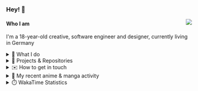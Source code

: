 ### Hey! 👋

[<img src="https://lanyard-profile-readme.vercel.app/api/228965621478588416" align="right">](https://discord.com/users/228965621478588416)

#### Who I am

I'm a 18-year-old creative, software engineer and designer, currently living in Germany

<details>
  <summary>💼 What I do</summary>

I currently am working on starting a publishing and management company for creatives.
I also am creative lead, community manager, and web developer at the Minecraft Server [Xenyria](https://xenyria.net) and the team behind it, [Pixelground Labs](https://pixelgroundlabs.com).
</details>

<details>
  <summary>📁 Projects & Repositories</summary>

<table>
    <thead>
        <tr>
            <th colspan=2>Svelte Libraries</th>
        </tr>
    </thead>
    <tbody>
        <tr>
            <td><a href="https://github.com/pixelgroundlabs/svelte-skinview3d">pixelgroundlabs/svelte-skinview3d</a></td>
            <td>A svelte component for rendering Minecraft SKins in 3D based on <a href="https://github.com/bs-community/skinview3d">skinview3d</a></td>
        </tr>
    </tbody>
    <thead>
        <tr>
            <th colspan=2>Minecraft Mods</th>
        </tr>
    </thead>
    <tbody>
        <tr>
            <td><a href="https://github.com/XenyriaNET/xeem">Xenyria Experience Enhancement Mod</a></td>
            <td>A client-side Minecraft Mod aiming to improve the experience on the Xenyria Minecraft Server</td>
        </tr>
    </tbody>
    <thead>
        <tr>
            <th colspan=2>Old Stuff</th>
        </tr>
    </thead>
    <tbody>
        <tr>
            <td><a href="https://github.com/OfficialCRUGG/lwstatus">lwstatus</a></td>
            <td>Lightweight webserver exposing various system metrics as a JSON endpoint and frontend</td>
        </tr>
        <tr>
            <td><a href="https://github.com/OfficialCRUGG/cfddns">cfddns / cloudflare-dyndns</a></td>
            <td>Simple application to run in the background that regularly checks for IP address changes and updates specific Cloudflare DNS Records accordingly. <s><i>Not sure how this still works...</i></s></td>
        </tr>
    </tbody>
</table>

</details>

<details>
  <summary>✉️ How to get in touch</summary>
  
> Sorted by how quickly you can expect a reply
- [Hit me up on Discord](https://discord.com/users/228965621478588416)
- [Hit me up on Twitter](https://twitter.com/cruggdev)
- [Send me a mail](mailto:me@crg.sh)
</details>


<details>
  <summary>🌸 My recent anime & manga activity</summary>
  
<!-- ANILIST_ACTIVITY:start -->

-   📺 Plans to watch [A Sign of Affection](https://anilist.co/anime/166794) (20:15, 29 May 2024)
-   📺 Watched episode 1 of [The Dangers in My Heart](https://anilist.co/anime/153152) (23:36, 28 May 2024)
-   📺 Plans to watch [The Dangers in My Heart](https://anilist.co/anime/153152) (20:05, 27 May 2024)
-   📺 Plans to watch [The Melancholy of Haruhi Suzumiya (2009)](https://anilist.co/anime/4382) (17:54, 22 May 2024)
-   📺 Plans to watch [SHY](https://anilist.co/anime/155389) (14:04, 20 May 2024)

<!-- ANILIST_ACTIVITY:end -->
</details>

<details>
  <summary>⏱️ WakaTime Statistics</summary>

<!--START_SECTION:waka-->

```txt
From: 23 May 2024 - To: 30 May 2024

Other         13 hrs 22 mins  ██████████████▒░░░░░░░░░░   57.80 %
Svelte        3 hrs 56 mins   ████▒░░░░░░░░░░░░░░░░░░░░   17.06 %
Markdown      2 hrs 39 mins   ███░░░░░░░░░░░░░░░░░░░░░░   11.52 %
TypeScript    1 hr 15 mins    █▒░░░░░░░░░░░░░░░░░░░░░░░   05.45 %
JSON          27 mins         ▒░░░░░░░░░░░░░░░░░░░░░░░░   01.99 %
```

<!--END_SECTION:waka-->
</details>
